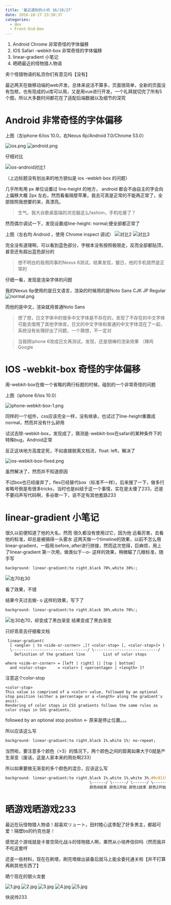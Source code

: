 ```yaml
---
title: '最近遇到的小坑 16/10/27'
date: 2016-10-27 23:58:37
categories:
  - dev
  - Front-End-Dev
---
```


1. Android Chrome 非常奇怪的字体偏移
2. IOS Safari -webkit-box 非常奇怪的字体偏移
3. linear-gradient 小笔记
4. 晒晒最近的怪物猎人物语

夹个怪猎物语的私货你们有意见吗【没有】

<!-- more -->


最近两天在做移动端的web开发，总体来说活不算多，页面很简单，全新的页面没有包袱，也有现成的ui库可以用，又是用vue进行开发，一个礼拜就切完了所有5个图，所以大多数时间都花在了适配后端数据以及细节的深究

# Android 非常奇怪的字体偏移

上图（左iphone 6/ios 10.0，右Nexus 6p/Android 7.0/Chrome 53.0）

![ios.png](https://ooo.0o0.ooo/2016/10/25/580ef6ffa1f2c.png) ![android.png](https://ooo.0o0.ooo/2016/10/25/580ef6ffc70f9.png)

仔细对比

![ios-android对比1](https://ooo.0o0.ooo/2016/10/24/580dd472845a5.png)

（上边标题没有划出来的地方貌似是 ios -webkit-box 的问题）

几乎所有用 px 单位设置过 line-height 的地方， android 都会不由自主的字会向上偏移大概 2px 左右，然而看看隔壁苹果，我去可真是正常的不能再正常了，全部按照我想要的来，真漂亮。

> 生气，我大谷歌桌面端的浏览器这么fashion，手机吃瘪了？

然而偶尔调试一下，发现设置成line-height: normal;便全部都正常了

上图（左右均 Android ，使用 Chrome inspect 调试） 
![对比2](https://ooo.0o0.ooo/2016/10/24/580dd5fac5263.png)
![对比3](https://ooo.0o0.ooo/2016/10/24/580dd62612125.png)

完全没有道理啊，可以看到蓝色部分，字根本没有按照极限走，反而全部都贴顶，甚至还有超出蓝色部分的

> 想不明白的我用同事的Nexus 6测试，结果发现，握日，他的手机居然是正常的

仔细一看，发现是渲染字体的问题

我的Nexus 6p使用的是日文语言，渲染的时候用的是Noto Sans CJK JP Regular
![normal.png](https://ooo.0o0.ooo/2016/10/25/580eb1207efbf.png) 

而他的是中文，渲染就用普通Noto Sans

<blockquote>想了想，日文字体中的很多中文字体是不存在的，发现了不存在的中文字体可能去借用了其他字体库，日文的中文字体和普通的中文字体混在了一起，系统没有处理好出了问题，一个猜想，不一定对</blockquote>
<blockquote>当我把iphone 6改成日文再测试，发现，还是很棒的渲染效果 （辣鸡Google</blockquote>

# IOS -webkit-box 奇怪的字体偏移

用-webkit-box在做一个省略的两行标题的时候，碰到的一个非常奇怪的问题

上图（iphone 6/ios 10.0）

![iphone-webkit-box-1.png](https://ooo.0o0.ooo/2016/10/25/580f016a7a353.png)

同样的一个组件，css应该完全一样，没有继承，也试过了line-height重置成normal，然而并没有什么卵用

试试去除-webkit-box，发现成了，猜测是-webkit-box在safari的某种条件下的特殊bug，Android正常

反正这块地方高度定死，不如直接脱离文档流，float: left，解决了


![ios-webkit-box-fixed.png](https://ooo.0o0.ooo/2016/10/25/580f056e7979c.png)

虽然解决了，然而并不知道原因

不过box也已经废弃了，flex已经替代box（标准不一样）。后来搜了一下，做多行省略号倒是有很多tricks，当时也是纠结于这一个事情，实在是太傻了233，还是不要闷声写代码啊，多谷歌一下，说不定有其他套路233


# linear-gradient 小笔记


很久以前便知道了他的大名，然而 很久都没有使用过它，因为他 远看厉害，去看他的标准，却总是被搞得一头雾水
这两天做一个timeline的效果，以前不怎么用linear-gradient，一般用:before,:after进行拼接，然而这次觉得，巨麻烦，用上了linear-gradient
第一次用，做类似于--o- 这样的效果，稍微瞄了几眼标准，随手写

```css
background: linear-gradient(to right,black 70%,white 30%);
```

![左70右30](https://ooo.0o0.ooo/2016/10/27/58121bf5dea34.png)

看了效果，不错

结果今天过去做- o  这样的效果，写下了
```css
background: linear-gradient(to right,black 30%,white 70%);
```
![左30右70，却变成了黑白渐变](https://ooo.0o0.ooo/2016/10/27/58121c6942677.png)
结果变成了黑白渐变

只好乖乖去仔细看文档
```
 linear-gradient( 
  [ <angle> | to <side-or-corner> ,]? <color-stop> [, <color-stop>]+ )
  \---------------------------------/ \----------------------------/
    Definition of the gradient line        List of color stops  

where <side-or-corner> = [left | right] || [top | bottom]
  and <color-stop>     = <color> [ <percentage> | <length> ]?
```

注意这个color-stop
```
<color-stop>
This value is comprised of a <color> value, followed by an optional stop position (either a percentage or a <length> along the gradient's axis).
Rendering of color stops in CSS gradients follows the same rules as color stops in SVG gradients.
```

followed by an optional stop position ← 原来是停止位置。。。

所以应该这么写
```css
background: linear-gradient(to right,black 1%,white 1%) no-repeat;
```

当然啦，要注意多个颜色（>3）的情况下，两个颜色之间的距离如果大于0就是产生渐变（废话，这是人家本来的用处啊233）

所以如果要做无渐变的多个颜色的混合，应该这么写

```css
background: linear-gradient(to right,black 1%,white 1%,white 3%,#0c0119 3%) no-repeat;
                                     \------/ \------/ \------/ \------/
                                     颜色0结束 颜色1开始 颜色1结束 颜色2开始
```

# 晒游戏晒游戏233

最近在玩怪物猎人物语！超喜欢リュート，田村睦心这季配了好多男主，都超可爱！隔壁bs的约克也是！

感觉这个游戏就是卡普空简化战斗的怪物猎人啊，果然从小培养信仰吗（然而我并不吃这套哼

还差一些材料，现在在刷塔，刷完塔做出装备后就马上能全委托通关啦【并不打算再刷其他东西了】

晒个现在的银火龙套

![1.jpg](https://ooo.0o0.ooo/2016/10/27/58122335e1c72.jpg)
![2.jpg](https://ooo.0o0.ooo/2016/10/27/5812238f779f8.jpg)
![3.jpg](https://ooo.0o0.ooo/2016/10/27/581223dbbfa58.jpg)
![4.jpg](https://ooo.0o0.ooo/2016/10/27/581223db71dc7.jpg)
![5.jpg](https://ooo.0o0.ooo/2016/10/27/581223d5d6ea8.jpg)

快说帅233